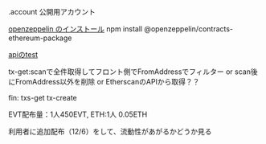 .account 公開用アカウント

[openzeppelin のインストール](https://github.com/OpenZeppelin/openzeppelin-contracts-ethereum-package)
npm install @openzeppelin/contracts-ethereum-package

[apiのtest](https://ch7s5hybm7.execute-api.ap-northeast-1.amazonaws.com/dev)

tx-get:scanで全件取得してフロント側でFromAddressでフィルター or scan後にFromAddress以外を削除 or EtherscanのAPIから取得？？

fin:
txs-get
tx-create

EVT配布量：1人450EVT, 
ETH:1人 0.05ETH

利用者に追加配布（12/6）をして、流動性があがるかどうか見る